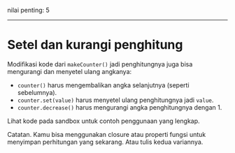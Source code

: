 nilai penting: 5

---

# Setel dan kurangi penghitung

Modifikasi kode dari `makeCounter()` jadi penghitungnya juga bisa mengurangi dan menyetel ulang angkanya:

- `counter()` harus mengembalikan angka selanjutnya (seperti sebelumnya).
- `counter.set(value)` harus menyetel ulang penghitungnya jadi `value`.
- `counter.decrease()` harus mengurangi angka penghitungnya dengan 1.

Lihat kode pada sandbox untuk contoh penggunaan yang lengkap.

Catatan. Kamu bisa menggunakan closure atau properti fungsi untuk menyimpan perhitungan yang sekarang. Atau tulis kedua variannya.
